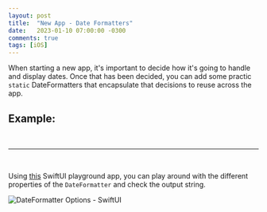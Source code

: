 ```yaml
---
layout: post
title:  "New App - Date Formatters"
date:   2023-01-10 07:00:00 -0300
comments: true
tags: [iOS]
---
```


When starting a new app, it's important to decide how it's going to handle and display dates. Once that has been decided, you can add some practic `static` DateFormatters that encapsulate that decisions to reuse across the app.

## Example:

<script src="https://gist.github.com/mdb1/0ea1b3b7e2ddf7c669b84302194b4824.js"></script>

<br>

---

<br>

Using [this](https://github.com/mdb1/DateFormatterOptions) SwiftUI playground app, you can play around with the different properties of the `DateFormatter` and check the output string.

![DateFormatter Options - SwiftUI](https://github.com/mdb1/DateFormatterOptions/raw/main{{static.static_files}}/resources/date_formatter.gif)

